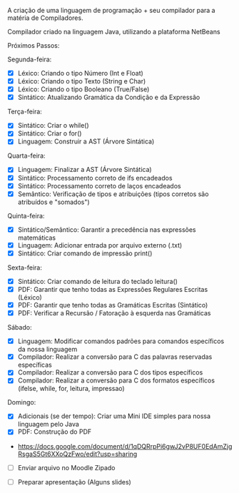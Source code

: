 A criação de uma linguagem de programação + seu compilador para a matéria de Compiladores.

Compilador criado na linguagem Java, utilizando a plataforma NetBeans

Próximos Passos:

Segunda-feira:
- [X] Léxico: Criando o tipo Número (Int e Float)
- [X] Léxico: Criando o tipo Texto (String e Char)
- [X] Léxico: Criando o tipo Booleano (True/False)
- [X] Sintático: Atualizando Gramática da Condição e da Expressão

Terça-feira:
- [X] Sintático: Criar o while()
- [X] Sintático: Criar o for()
- [X] Linguagem: Construir a AST (Árvore Sintática)

Quarta-feira:
- [X] Linguagem: Finalizar a AST (Árvore Sintática)
- [X] Sintático: Processamento correto de ifs encadeados
- [X] Sintático: Processamento correto de laços encadeados
- [X] Semântico: Verificação de tipos e atribuições (tipos corretos são atribuídos e "somados")

Quinta-feira:
- [X] Sintático/Semântico: Garantir a precedência nas expressões matemáticas
- [X] Linguagem: Adicionar entrada por arquivo externo (.txt) 
- [X] Sintático: Criar comando de impressão print()

Sexta-feira:
- [X] Sintático: Criar comando de leitura do teclado leitura()
- [X] PDF: Garantir que tenho todas as Expressões Regulares Escritas (Léxico)
- [X] PDF: Garantir que tenho todas as Gramáticas Escritas (Sintático)
- [X] PDF: Verificar a Recursão / Fatoração à esquerda nas Gramáticas

Sábado:
- [X] Linguagem: Modificar comandos padrões para comandos específicos da nossa linguagem
- [X] Compilador: Realizar a conversão para C das palavras reservadas específicas
- [X] Compilador: Realizar a conversão para C dos tipos específicos
- [X] Compilador: Realizar a conversão para C dos formatos específicos (ifelse, while, for, leitura, impressao)

Domingo:
- [X] Adicionais (se der tempo): Criar uma Mini IDE simples para nossa linguagem pelo Java
- [X] PDF: Construção do PDF
- https://docs.google.com/document/d/1qDQRrpPi6gwJ2vP8UF0EdAmZjgRsgaS5Gt6XXoQzFwo/edit?usp=sharing 
- [ ] Enviar arquivo no Moodle Zipado
- [ ] Preparar apresentação (Alguns slides)



